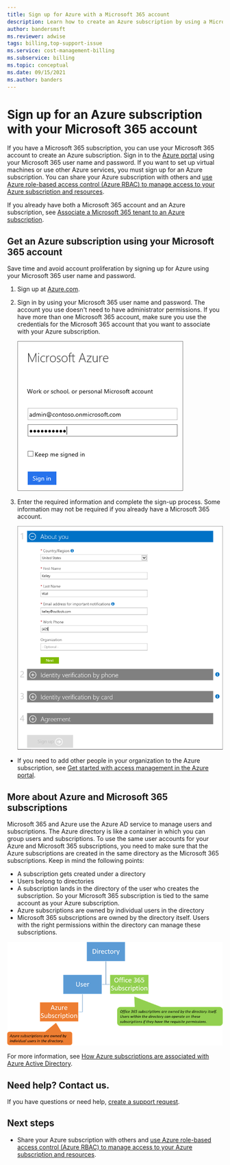 ```yaml
---
title: Sign up for Azure with a Microsoft 365 account
description: Learn how to create an Azure subscription by using a Microsoft 365 account. You can also associate existing Azure and Microsoft 365 accounts with each other.
author: bandersmsft
ms.reviewer: adwise
tags: billing,top-support-issue
ms.service: cost-management-billing
ms.subservice: billing
ms.topic: conceptual
ms.date: 09/15/2021
ms.author: banders
---
```


# Sign up for an Azure subscription with your Microsoft 365 account

If you have a Microsoft 365 subscription, you can use your Microsoft 365 account to create an Azure subscription. Sign in to the [Azure portal](https://portal.azure.com/) using your Microsoft 365 user name and password. If you want to set up virtual machines or use other Azure services, you must sign up for an Azure subscription. You can share your Azure subscription with others and [use Azure role-based access control (Azure RBAC) to manage access to your Azure subscription and resources](../../role-based-access-control/role-assignments-portal.md).

If you already have both a Microsoft 365 account and an Azure subscription, see [Associate a Microsoft 365 tenant to an Azure subscription](../../active-directory/fundamentals/active-directory-how-subscriptions-associated-directory.md).

## Get an Azure subscription using your Microsoft 365 account

Save time and avoid account proliferation by signing up for Azure using your Microsoft 365 user name and password.

1. Sign up at [Azure.com](https://signup.azure.com/signup?offer=MS-AZR-0044p&appId=docs).
2. Sign in by using your Microsoft 365 user name and password. The account you use doesn't need to have administrator permissions. If you have more than one Microsoft 365 account, make sure you use the credentials for the Microsoft 365 account that you want to associate with your Azure subscription.

   ![Screenshot that shows the sign-in page.](./media/microsoft-365-account-for-azure-subscription/billing-sign-in-with-office-365-account.png)

3. Enter the required information and complete the sign-up process. Some information may not be required if you already have a Microsoft 365 account.

    ![Screenshot that shows the sign-up form.](./media/microsoft-365-account-for-azure-subscription/billing-azure-sign-up-fill-information.png)

- If you need to add other people in your organization to the Azure subscription, see [Get started with access management in the Azure portal](../../role-based-access-control/overview.md).

## <a id="more-about-subs">More about Azure and Microsoft 365 subscriptions</a>

Microsoft 365 and Azure use the Azure AD service to manage users and subscriptions. The Azure directory is like a container in which you can group users and subscriptions. To use the same user accounts for your Azure and Microsoft 365 subscriptions, you need to make sure that the Azure subscriptions are created in the same directory as the Microsoft 365 subscriptions. Keep in mind the following points:

* A subscription gets created under a directory
* Users belong to directories
* A subscription lands in the directory of the user who creates the subscription. So your Microsoft 365 subscription is tied to the same account as your Azure subscription.
* Azure subscriptions are owned by individual users in the directory
* Microsoft 365 subscriptions are owned by the directory itself. Users with the right permissions within the directory can manage these subscriptions.

![Screenshot that shows the relationship of the directory, users, and subscriptions.](./media/microsoft-365-account-for-azure-subscription/19-background-information.png)

For more information, see [How Azure subscriptions are associated with Azure Active Directory](../../active-directory/fundamentals/active-directory-how-subscriptions-associated-directory.md).

## Need help? Contact us.

If you have questions or need help,  [create a support request](https://go.microsoft.com/fwlink/?linkid=2083458).

## Next steps

- Share your Azure subscription with others and [use Azure role-based access control (Azure RBAC) to manage access to your Azure subscription and resources](../../role-based-access-control/role-assignments-portal.md).